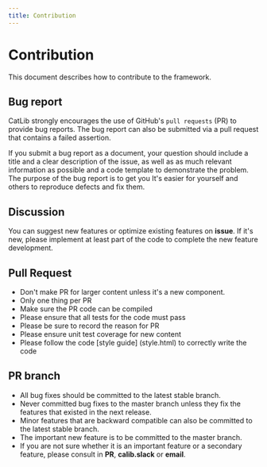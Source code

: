 ```yaml
---
title: Contribution
---
```


# Contribution

This document describes how to contribute to the framework.

## Bug report

CatLib strongly encourages the use of GitHub's `pull requests` (PR) to provide bug reports. The bug report can also be submitted via a pull request that contains a failed assertion.

If you submit a bug report as a document, your question should include a title and a clear description of the issue, as well as as much relevant information as possible and a code template to demonstrate the problem. The purpose of the bug report is to get you It's easier for yourself and others to reproduce defects and fix them.

## Discussion

You can suggest new features or optimize existing features on **issue**. If it's new, please implement at least part of the code to complete the new feature development.

## Pull Request

- Don't make PR for larger content unless it's a new component.
- Only one thing per PR
- Make sure the PR code can be compiled
- Please ensure that all tests for the code must pass
- Please be sure to record the reason for PR
- Please ensure unit test coverage for new content
- Please follow the code [style guide] (style.html) to correctly write the code

## PR branch

- All bug fixes should be committed to the latest stable branch.
- Never committed bug fixes to the master branch unless they fix the features that existed in the next release.
- Minor features that are backward compatible can also be committed to the latest stable branch.
- The important new feature is to be committed to the master branch.
- If you are not sure whether it is an important feature or a secondary feature, please consult in **PR**, **calib.slack** or **email**.